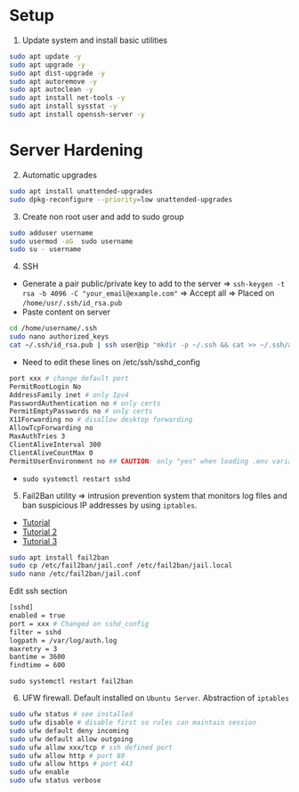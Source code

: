 # Setup

1. Update system and install basic utilities
```bash
sudo apt update -y
sudo apt upgrade -y
sudo apt dist-upgrade -y
sudo apt autoremove -y
sudo apt autoclean -y
sudo apt install net-tools -y
sudo apt install sysstat -y
sudo apt install openssh-server -y
```

# Server Hardening

2. Automatic upgrades
```bash
sudo apt install unattended-upgrades
sudo dpkg-reconfigure --priority=low unattended-upgrades
```

3. Create non root user and add to sudo group
```bash
sudo adduser username
sudo usermod -aG  sudo username
sudo su - username
```

4. SSH
  - Generate a pair public/private key to add to the server => `ssh-keygen -t rsa -b 4096 -C "your_email@example.com"` => Accept all => Placed on `/home/usr/.ssh/id_rsa.pub`
  - Paste content on server
```bash
cd /home/username/.ssh
sudo nano authorized_keys
cat ~/.ssh/id_rsa.pub | ssh user@ip "mkdir -p ~/.ssh && cat >> ~/.ssh/authorized_keys"
```
  - Need to edit these lines on /etc/ssh/sshd_config
```bash 
port xxx # change default port
PermitRootLogin No 
AddressFamily inet # only Ipv4
PasswordAuthentication no # only certs
PermitEmptyPasswords no # only certs
X11Forwarding no # disallow desktop forwarding
AllowTcpForwarding no
MaxAuthTries 3
ClientAliveInterval 300
ClientAliveCountMax 0
PermitUserEnvironment no ## CAUTION: only "yes" when loading .env variables to create de init.sql file. Better fill fields with own db params
```
  - `sudo systemctl restart sshd`

5. Fail2Ban utility => intrusion prevention system that monitors log files and ban suspicious IP addresses by using `iptables`. 
- [Tutorial](https://www.digitalocean.com/community/tutorials/how-to-protect-ssh-with-fail2ban-on-ubuntu-20-04)
- [Tutorial 2](https://medium.com/@bnay14/installing-and-configuring-fail2ban-to-secure-ssh-1e4e56324b19)
- [Tutorial 3](https://mytcpip.com/fail2ban-ssh/)
```bash
sudo apt install fail2ban
sudo cp /etc/fail2ban/jail.conf /etc/fail2ban/jail.local
sudo nano /etc/fail2ban/jail.conf
```
Edit ssh section
```bash
[sshd]
enabled = true
port = xxx # Changed on sshd_config
filter = sshd
logpath = /var/log/auth.log
maxretry = 3
bantime = 3600
findtime = 600
```
`sudo systemctl restart fail2ban`

6. UFW firewall. Default installed on `Ubuntu Server`. Abstraction of `iptables`
```bash
sudo ufw status # see installed
sudo ufw disable # disable first so rules can maintain session
sudo ufw default deny incoming
sudo ufw default allow outgoing
sudo ufw allow xxx/tcp # ssh defined port
sudo ufw allow http # port 80
sudo ufw allow https # port 443
sudo ufw enable
sudo ufw status verbose
```